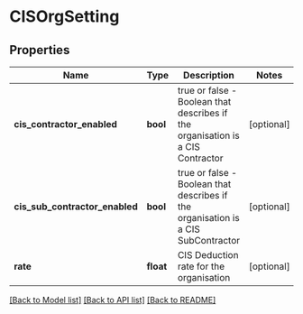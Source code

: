 # CISOrgSetting

## Properties
Name | Type | Description | Notes
------------ | ------------- | ------------- | -------------
**cis_contractor_enabled** | **bool** | true or false - Boolean that describes if the organisation is a CIS Contractor | [optional] 
**cis_sub_contractor_enabled** | **bool** | true or false - Boolean that describes if the organisation is a CIS SubContractor | [optional] 
**rate** | **float** | CIS Deduction rate for the organisation | [optional] 

[[Back to Model list]](../README.md#documentation-for-models) [[Back to API list]](../README.md#documentation-for-api-endpoints) [[Back to README]](../README.md)


